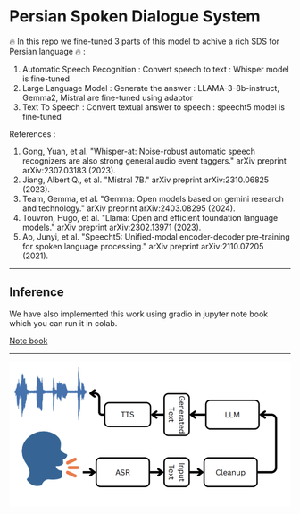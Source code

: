 # Persian Spoken Dialogue System
🔥 In this repo we fine-tuned 3 parts of this model to achive a rich SDS for Persian language 🔥 :
1. Automatic Speech Recognition : Convert speech to text : Whisper model is fine-tuned
2. Large Language Model : Generate the answer : LLAMA-3-8b-instruct, Gemma2, Mistral are fine-tuned using adaptor
3. Text To Speech : Convert textual answer to speech : speecht5 model is fine-tuned
   
References :
1. Gong, Yuan, et al. "Whisper-at: Noise-robust automatic speech recognizers are also strong general audio event taggers." arXiv preprint arXiv:2307.03183 (2023).
2. Jiang, Albert Q., et al. "Mistral 7B." arXiv preprint arXiv:2310.06825 (2023).
3. Team, Gemma, et al. "Gemma: Open models based on gemini research and technology." arXiv preprint arXiv:2403.08295 (2024).
4. Touvron, Hugo, et al. "Llama: Open and efficient foundation language models." arXiv preprint arXiv:2302.13971 (2023).
5. Ao, Junyi, et al. "Speecht5: Unified-modal encoder-decoder pre-training for spoken language processing." arXiv preprint arXiv:2110.07205 (2021).
   
<hr>
<h2>Inference</h2>
We have also implemented this work using gradio in jupyter note book which you can run it in colab.

<a href =https://github.com/Alidr79/Persian-Spoken-Dialogue-System/blob/main/Assistant_on_Colab.ipynb>Note book</a>

<hr>

![image](image.png)
